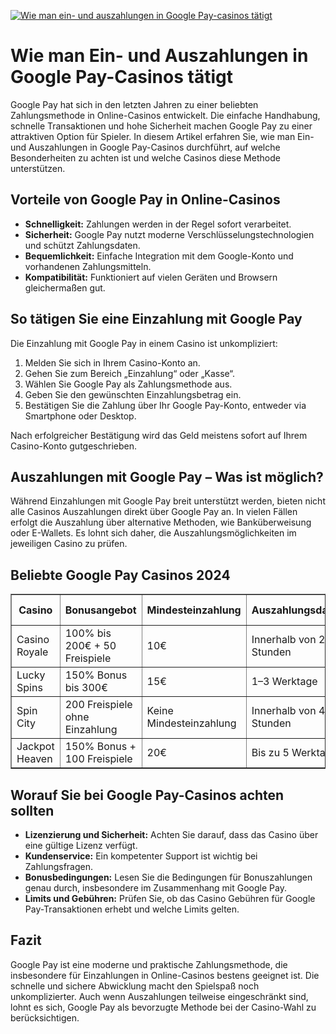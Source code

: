 [![Wie man ein- und auszahlungen in Google Pay-casinos tätigt](https://123-caf.pages.dev/gitsignup.png)](https://vrmoo.ru/Bt82HjjY)

<h1>Wie man Ein- und Auszahlungen in Google Pay-Casinos tätigt</h1>  <p>Google Pay hat sich in den letzten Jahren zu einer beliebten Zahlungsmethode in Online-Casinos entwickelt. Die einfache Handhabung, schnelle Transaktionen und hohe Sicherheit machen Google Pay zu einer attraktiven Option für Spieler. In diesem Artikel erfahren Sie, wie man Ein- und Auszahlungen in Google Pay-Casinos durchführt, auf welche Besonderheiten zu achten ist und welche Casinos diese Methode unterstützen.</p>  <h2>Vorteile von Google Pay in Online-Casinos</h2> <ul>   <li><strong>Schnelligkeit:</strong> Zahlungen werden in der Regel sofort verarbeitet.</li>   <li><strong>Sicherheit:</strong> Google Pay nutzt moderne Verschlüsselungstechnologien und schützt Zahlungsdaten.</li>   <li><strong>Bequemlichkeit:</strong> Einfache Integration mit dem Google-Konto und vorhandenen Zahlungsmitteln.</li>   <li><strong>Kompatibilität:</strong> Funktioniert auf vielen Geräten und Browsern gleichermaßen gut.</li> </ul>  <h2>So tätigen Sie eine Einzahlung mit Google Pay</h2> <p>Die Einzahlung mit Google Pay in einem Casino ist unkompliziert:</p> <ol>   <li>Melden Sie sich in Ihrem Casino-Konto an.</li>   <li>Gehen Sie zum Bereich „Einzahlung“ oder „Kasse“.</li>   <li>Wählen Sie Google Pay als Zahlungsmethode aus.</li>   <li>Geben Sie den gewünschten Einzahlungsbetrag ein.</li>   <li>Bestätigen Sie die Zahlung über Ihr Google Pay-Konto, entweder via Smartphone oder Desktop.</li> </ol> <p>Nach erfolgreicher Bestätigung wird das Geld meistens sofort auf Ihrem Casino-Konto gutgeschrieben.</p>  <h2>Auszahlungen mit Google Pay – Was ist möglich?</h2> <p>Während Einzahlungen mit Google Pay breit unterstützt werden, bieten nicht alle Casinos Auszahlungen direkt über Google Pay an. In vielen Fällen erfolgt die Auszahlung über alternative Methoden, wie Banküberweisung oder E-Wallets. Es lohnt sich daher, die Auszahlungsmöglichkeiten im jeweiligen Casino zu prüfen.</p>  <h2>Beliebte Google Pay Casinos 2024</h2> <table border="1" cellpadding="6" cellspacing="0" style="border-collapse: collapse; width: 100%;">   <thead>     <tr>       <th>Casino</th>       <th>Bonusangebot</th>       <th>Mindesteinzahlung</th>       <th>Auszahlungsdauer</th>       <th>Google Pay Verfügbarkeit</th>     </tr>   </thead>   <tbody>     <tr>       <td>Casino Royale</td>       <td>100% bis 200€ + 50 Freispiele</td>       <td>10€</td>       <td>Innerhalb von 24 Stunden</td>       <td>Ein- & Auszahlungen</td>     </tr>     <tr>       <td>Lucky Spins</td>       <td>150% Bonus bis 300€</td>       <td>15€</td>       <td>1–3 Werktage</td>       <td>Einzahlungen nur</td>     </tr>     <tr>       <td>Spin City</td>       <td>200 Freispiele ohne Einzahlung</td>       <td>Keine Mindesteinzahlung</td>       <td>Innerhalb von 48 Stunden</td>       <td>Ein- & Auszahlungen</td>     </tr>     <tr>       <td>Jackpot Heaven</td>       <td>150% Bonus + 100 Freispiele</td>       <td>20€</td>       <td>Bis zu 5 Werktage</td>       <td>Einzahlungen nur</td>     </tr>   </tbody> </table>  <h2>Worauf Sie bei Google Pay-Casinos achten sollten</h2> <ul>   <li><strong>Lizenzierung und Sicherheit:</strong> Achten Sie darauf, dass das Casino über eine gültige Lizenz verfügt.</li>   <li><strong>Kundenservice:</strong> Ein kompetenter Support ist wichtig bei Zahlungsfragen.</li>   <li><strong>Bonusbedingungen:</strong> Lesen Sie die Bedingungen für Bonuszahlungen genau durch, insbesondere im Zusammenhang mit Google Pay.</li>   <li><strong>Limits und Gebühren:</strong> Prüfen Sie, ob das Casino Gebühren für Google Pay-Transaktionen erhebt und welche Limits gelten.</li> </ul>  <h2>Fazit</h2> <p>Google Pay ist eine moderne und praktische Zahlungsmethode, die insbesondere für Einzahlungen in Online-Casinos bestens geeignet ist. Die schnelle und sichere Abwicklung macht den Spielspaß noch unkomplizierter. Auch wenn Auszahlungen teilweise eingeschränkt sind, lohnt es sich, Google Pay als bevorzugte Methode bei der Casino-Wahl zu berücksichtigen.</p>